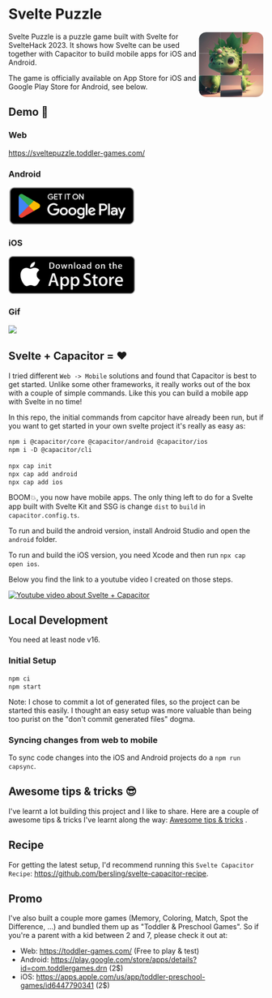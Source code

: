 # Svelte Puzzle

<img src="./artwork/readme-assets/app-icon.rounded.256.png" align="right"
     alt="Svelte Puzzle Logo" width="128" height="128">

Svelte Puzzle is a puzzle game built with Svelte for SvelteHack 2023. It shows how Svelte can be used together with Capacitor to build mobile apps for iOS and Android.

The game is officially available on App Store for iOS and Google Play Store for Android, see below.

## Demo 🚀

### Web

https://sveltepuzzle.toddler-games.com/

### Android

<a href="https://play.google.com/store/apps/details?id=com.toddlergames.sveltepuzzle">
  <img src="./artwork/readme-assets/badge-android.png" width="250">
</a>

### iOS

<a href="https://apps.apple.com/app/svelte-puzzle/id6447557105">
  <img src="./artwork/readme-assets/badge-ios.png" width="250">
</a>

### Gif

![](./artwork/readme-assets/trailer.v2.gif)

## Svelte + Capacitor = ❤️

I tried different `Web -> Mobile` solutions and found that Capacitor is best to get started. Unlike some other frameworks, it really works out of the box with a couple of simple commands. Like this you can build a mobile app with Svelte in no time!

In this repo, the initial commands from capcitor have already been run, but if you want to get started in your own svelte project it's really as easy as:

```
npm i @capacitor/core @capacitor/android @capacitor/ios
npm i -D @capacitor/cli

npx cap init
npx cap add android
npx cap add ios
```

BOOM💥, you now have mobile apps. The only thing left to do for a Svelte app built with Svelte Kit and SSG is change `dist` to `build` in `capacitor.config.ts`.

To run and build the android version, install Android Studio and open the `android` folder.

To run and build the iOS version, you need Xcode and then run `npx cap open ios`.

Below you find the link to a youtube video I created on those steps.

[![Youtube video about Svelte + Capacitor](https://img.youtube.com/vi/rlNms8xoLXo/0.jpg)](https://www.youtube.com/watch?v=rlNms8xoLXo)

## Local Development

You need at least node v16.

### Initial Setup

```
npm ci
npm start
```

Note: I chose to commit a lot of generated files, so the project can be started this easily. I thought an easy setup was more valuable than being too purist on the "don't commit generated files" dogma.

### Syncing changes from web to mobile

To sync code changes into the iOS and Android projects do a `npm run capsync`.

## Awesome tips & tricks 😎

I've learnt a lot building this project and I like to share. Here are a couple of awesome tips & tricks I've learnt along the way: [Awesome tips & tricks](./AWESOME.md) .

## Recipe

For getting the latest setup, I'd recommend running this `Svelte Capacitor Recipe`: https://github.com/bersling/svelte-capacitor-recipe.

## Promo

I've also built a couple more games (Memory, Coloring, Match, Spot the Difference, ...) and bundled them up as "Toddler & Preschool Games". So if you're a parent with a kid between 2 and 7, please check it out at:

- Web: https://toddler-games.com/ (Free to play & test)
- Android: https://play.google.com/store/apps/details?id=com.toddlergames.drn (2$)
- iOS: https://apps.apple.com/us/app/toddler-preschool-games/id6447790341 (2$)
